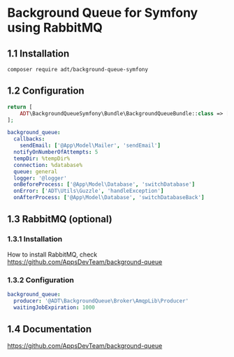 # Background Queue for Symfony using RabbitMQ

## 1.1 Installation

```
composer require adt/background-queue-symfony
```

## 1.2 Configuration

```php
return [
    ADT\BackgroundQueueSymfony\Bundle\BackgroundQueueBundle::class => ['all' => true]
];
```

```yaml
background_queue:
  callbacks:
    sendEmail: ['@App\Model\Mailer', 'sendEmail']
  notifyOnNumberOfAttempts: 5
  tempDir: %tempDir%
  connection: %database%
  queue: general
  logger: '@logger'
  onBeforeProcess: ['@App\Model\Database', 'switchDatabase']
  onError: ['ADT\Utils\Guzzle', 'handleException']
  onAfterProcess: ['@App\Model\Database', 'switchDatabaseBack']
```

## 1.3 RabbitMQ (optional)

### 1.3.1 Installation

How to install RabbitMQ, check https://github.com/AppsDevTeam/background-queue

### 1.3.2 Configuration

```yaml
background_queue:
  producer: '@ADT\BackgroundQueue\Broker\AmqpLib\Producer'
  waitingJobExpiration: 1000
```

## 1.4 Documentation

https://github.com/AppsDevTeam/background-queue
